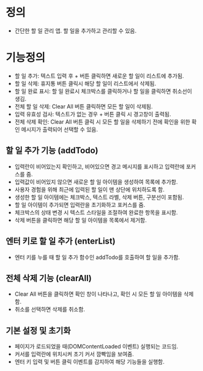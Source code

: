 # 정의
- 간단한 할 일 관리 앱. 할 일을 추가하고 관리할 수 있음.

# 기능정의
- 할 일 추가: 텍스트 입력 후 + 버튼 클릭하면 새로운 할 일이 리스트에 추가됨.
- 할 일 삭제: 휴지통 버튼 클릭시 해당 할 일이 리스트에서 삭제됨.
- 할 일 완료 표시: 할 일 완료시 체크박스를 클릭하거나 할 일을 클릭하면 취소선이 생김.
- 전체 할 일 삭제: Clear All 버튼 클릭하면 모든 할 일이 삭제됨.
- 입력 유효성 검사: 텍스트가 없는 경우 + 버튼 클릭 시 경고창이 출력됨.
- 전체 삭제 확인: Clear All 버튼 클릭 시 모든 할 일을 삭제하기 전에 확인을 위한 확인 메시지가 출력되어 선택할 수 있음.

## 할 일 추가 기능 (addTodo)
- 입력란이 비어있는지 확인하고, 비어있으면 경고 메시지를 표시하고 입력란에 포커스를 줌.
- 입력값이 비어있지 않으면 새로운 할 일 아이템을 생성하여 목록에 추가함.
- 사용자 경험을 위해 최근에 입력된 할 일이 맨 상단에 위치하도록 함.
- 생성한 할 일 아이템에는 체크박스, 텍스트 라벨, 삭제 버튼, 구분선이 포함됨.
- 할 일 아이템이 추가되면 입력란을 초기화하고 포커스를 줌.
- 체크박스의 상태 변경 시 텍스트 스타일을 조절하여 완료한 항목을 표시함.
- 삭제 버튼을 클릭하면 해당 할 일 아이템을 목록에서 제거함.

## 엔터 키로 할 일 추가 (enterList)
- 엔터 키를 누를 때 할 일 추가 함수인 addTodo를 호출하여 할 일을 추가함.

## 전체 삭제 기능 (clearAll)
- Clear All 버튼을 클릭하면 확인 창이 나타나고, 확인 시 모든 할 일 아이템을 삭제함.
- 취소를 선택하면 삭제를 취소함.

## 기본 설정 및 초기화
- 페이지가 로드되었을 때(DOMContentLoaded 이벤트) 실행되는 코드임.
- 커서를 입력란에 위치시켜 초기 커서 깜빡임을 보여줌.
- 엔터 키 입력 및 버튼 클릭 이벤트를 감지하여 해당 기능들을 실행함.
